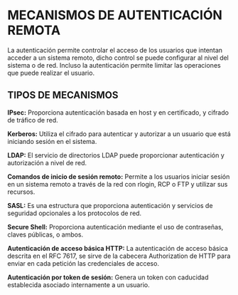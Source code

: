 # **MECANISMOS DE AUTENTICACIÓN REMOTA**

La autenticación permite controlar el acceso de los usuarios que intentan acceder a un sistema remoto, dicho control se puede configurar al nivel del sistema o de red. Incluso la autenticación permite limitar las operaciones que puede realizar el usuario.

## **TIPOS DE MECANISMOS**

**IPsec:** Proporciona autenticación basada en host y en certificado, y cifrado de tráfico de red.

**Kerberos:** Utiliza el cifrado para autenticar y autorizar a un usuario que está iniciando sesión en el sistema.

**LDAP:** El servicio de directorios LDAP puede proporcionar autenticación y autorización a nivel de red.

**Comandos de inicio de sesión remoto:** Permite a los usuarios iniciar sesión en un sistema remoto a través de la red con rlogin, RCP o FTP y utilizar sus recursos.

**SASL:** Es una estructura que proporciona autenticación y servicios de seguridad opcionales a los protocolos de red.

**Secure Shell:** Proporciona autenticación mediante el uso de contraseñas, claves públicas, o ambos.

**Autenticación de acceso básica HTTP:** La autenticación de acceso básica descrita en el RFC 7617, se sirve de la cabecera Authorization de HTTP para enviar en cada petición las credenciales de acceso. 

**Autenticación por token de sesión:** Genera un token con caducidad establecida asociado internamente a un usuario.
